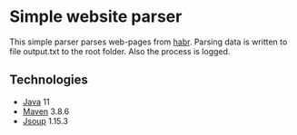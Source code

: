 # Simple website parser
This simple parser parses web-pages from [habr](https://habr.com/ru/all/). Parsing data is written to file output.txt to the root folder. Also the process is logged.

## Technologies
- [Java](https://www.oracle.com/java/technologies/) 11
- [Maven](https://maven.apache.org/) 3.8.6
- [Jsoup](https://jsoup.org/) 1.15.3
